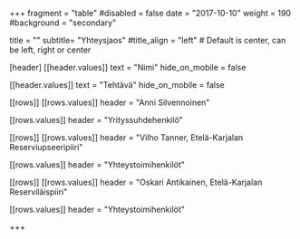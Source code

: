 +++
fragment = "table"
#disabled = false
date = "2017-10-10"
weight = 190
#background = "secondary"

title = ""
subtitle= "Yhteysjaos"
#title_align = "left" # Default is center, can be left, right or center

[header]
[[header.values]]
text = "Nimi"
hide_on_mobile = false

[[header.values]]
text = "Tehtävä"
hide_on_mobile = false

[[rows]]
[[rows.values]]
header = "Anni Silvennoinen"

[[rows.values]]
header = "Yrityssuhdehenkilö"

[[rows]]
[[rows.values]]
header = "Vilho Tanner, Etelä-Karjalan Reserviupseeripiiri"

[[rows.values]]
header = "Yhteystoimihenkilöt"

[[rows]]
[[rows.values]]
header = "Oskari Antikainen, Etelä-Karjalan Reserviläispiiri"

[[rows.values]]
header = "Yhteystoimihenkilöt"

+++
